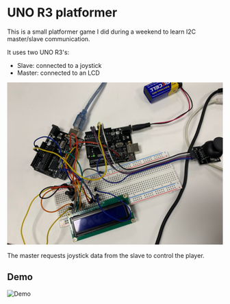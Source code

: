 # UNO R3 platformer

This is a small platformer game I did during a weekend to learn I2C master/slave communication.

It uses two UNO R3's:

- Slave: connected to a joystick
- Master: connected to an LCD

![Setup](assets/setup.jpg)

The master requests joystick data from the slave to control the player.

## Demo

![Demo](assets/demo.gif)
